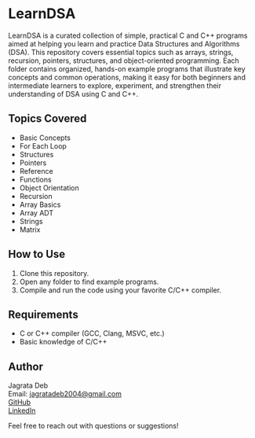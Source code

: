 # LearnDSA

LearnDSA is a curated collection of simple, practical C and C++ programs aimed at helping you learn and practice Data Structures and Algorithms (DSA). This repository covers essential topics such as arrays, strings, recursion, pointers, structures, and object-oriented programming. Each folder contains organized, hands-on example programs that illustrate key concepts and common operations, making it easy for both beginners and intermediate learners to explore, experiment, and strengthen their understanding of DSA using C and C++.

## Topics Covered
- Basic Concepts
- For Each Loop
- Structures
- Pointers
- Reference
- Functions
- Object Orientation
- Recursion
- Array Basics
- Array ADT
- Strings
- Matrix

## How to Use

1. Clone this repository.
2. Open any folder to find example programs.
3. Compile and run the code using your favorite C/C++ compiler.

## Requirements
- C or C++ compiler (GCC, Clang, MSVC, etc.)
- Basic knowledge of C/C++

## Author
Jagrata Deb  
Email: jagratadeb2004@gmail.com  
[GitHub](https://github.com/jagratadeb)  
[LinkedIn](https://www.linkedin.com/in/jagratadeb/)

Feel free to reach out with questions or suggestions!


